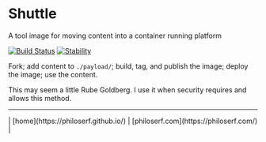 # Shuttle

A tool image for moving content into a container running platform

[![Build Status][1]][1a]
[![Stability][2]][2a]

Fork; add content to `./payload/`; build, tag, and publish the image; deploy the image; use the content.

This may seem a little Rube Goldberg. I use it when security requires and allows this method.

<hr>
| [home](https://philoserf.github.io/) | [philoserf.com](https://philoserf.com/) |

<!-- ref -->

[1]: https://cloud.drone.io/api/badges/philoserf/shuttle/status.svg
[1a]: https://cloud.drone.io/philoserf/shuttle
[2]: https://masterminds.github.io/stability/active.svg
[2a]: https://masterminds.github.io/stability/active.html
